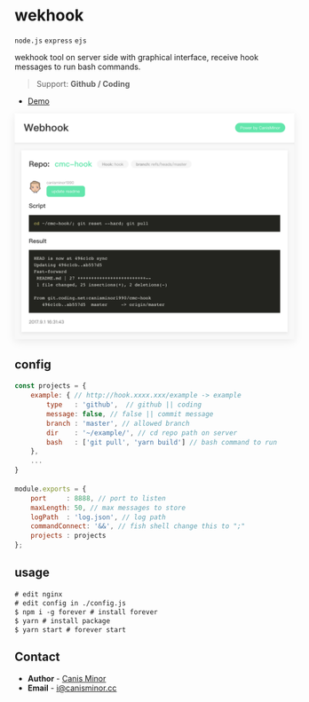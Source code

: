 # wekhook

`node.js` `express` `ejs`

wekhook tool on server side with graphical interface, receive hook messages to run bash commands.

> Support: **Github / Coding**

- [Demo](http://hook.canisminor.cc/)

<img style="box-shadow: 0 .25rem 1rem 0 rgba(0, 0, 0, .08)" src="https://github.com/canisminor1990/webhook/blob/master/demo.png?raw=true">

## config

```js
const projects = {
	example: { // http://hook.xxxx.xxx/example -> example
		type   : 'github',  // github || coding
		message: false, // false || commit message
		branch : 'master', // allowed branch
		dir    : '~/example/', // cd repo path on server
		bash   : ['git pull', 'yarn build'] // bash command to run
	},
	...
}

module.exports = {
	port     : 8888, // port to listen
	maxLength: 50, // max messages to store
	logPath  : 'log.json', // log path
	commandConnect: '&&', // fish shell change this to ";"
	projects : projects
};
```

## usage

```
# edit nginx
# edit config in ./config.js
$ npm i -g forever # install forever
$ yarn # install package
$ yarn start # forever start
```

## Contact
- **Author** - [Canis Minor](https://github.com/canisminor1990)
- **Email** - <i@canisminor.cc>
